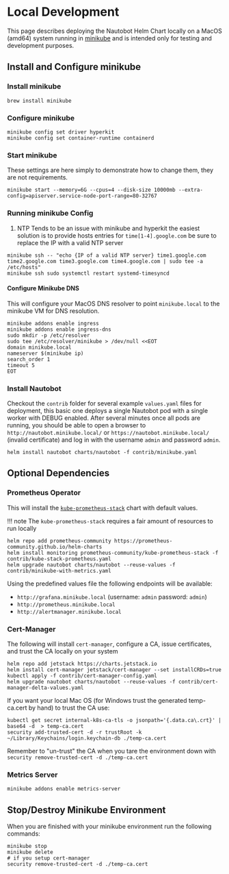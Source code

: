 # Local Development

This page describes deploying the Nautobot Helm Chart locally on a MacOS (amd64) system running in [minikube](https://minikube.sigs.k8s.io/docs/start/) and is intended only for testing and development purposes.

## Install and Configure minikube

### Install minikube

```no-highlight
brew install minikube
```

### Configure minikube

```no-highlight
minikube config set driver hyperkit
minikube config set container-runtime containerd
```

### Start minikube

These settings are here simply to demonstrate how to change them, they are not requirements.

```no-highlight
minikube start --memory=6G --cpus=4 --disk-size 10000mb --extra-config=apiserver.service-node-port-range=80-32767
```

### Running minikube Config

1. NTP Tends to be an issue with minikube and hyperkit the easiest solution is to provide hosts entries for `time[1-4].google.com` be sure to replace the IP with a valid NTP server

```no-highlight
minikube ssh -- "echo {IP of a valid NTP server} time1.google.com time2.google.com time3.google.com time4.google.com | sudo tee -a /etc/hosts"
minikube ssh sudo systemctl restart systemd-timesyncd
```

#### Configure Minikube DNS

This will configure your MacOS DNS resolver to point `minikube.local` to the minikube VM for DNS resolution.

```no-highlight
minikube addons enable ingress
minikube addons enable ingress-dns
sudo mkdir -p /etc/resolver
sudo tee /etc/resolver/minikube > /dev/null <<EOT
domain minikube.local
nameserver $(minikube ip)
search_order 1
timeout 5
EOT
```

### Install Nautobot

Checkout the `contrib` folder for several example `values.yaml` files for deployment, this basic one deploys a single Nautobot pod with a single worker with DEBUG enabled.  After several minutes once all pods are running, you should be able to open a browser to `http://nautobot.minikube.local/` or `https://nautobot.minikube.local/` (invalid certificate) and log in with the username `admin` and password `admin`.

```no-highlight
helm install nautobot charts/nautobot -f contrib/minikube.yaml
```

## Optional Dependencies

### Prometheus Operator

This will install the [`kube-prometheus-stack`](https://github.com/prometheus-community/helm-charts/tree/main/charts/kube-prometheus-stack) chart with default values.

!!! note
    The `kube-prometheus-stack` requires a fair amount of resources to run locally

```no-highlight
helm repo add prometheus-community https://prometheus-community.github.io/helm-charts
helm install monitoring prometheus-community/kube-prometheus-stack -f contrib/kube-stack-prometheus.yaml
helm upgrade nautobot charts/nautobot --reuse-values -f contrib/minikube-with-metrics.yaml
```

Using the predefined values file the following endpoints will be available:

* `http://grafana.minikube.local` (username: `admin` password: `admin`)
* `http://prometheus.minikube.local`
* `http://alertmanager.minikube.local`

### Cert-Manager

The following will install `cert-manager`, configure a CA, issue certificates, and trust the CA locally on your system

```no-highlight
helm repo add jetstack https://charts.jetstack.io
helm install cert-manager jetstack/cert-manager --set installCRDs=true
kubectl apply -f contrib/cert-manager-config.yaml
helm upgrade nautobot charts/nautobot --reuse-values -f contrib/cert-manager-delta-values.yaml
```

If you want your local Mac OS (for Windows trust the generated temp-ca.cert by hand) to trust the CA use:
<!-- spell-checker: disable -->

```no-highlight
kubectl get secret internal-k8s-ca-tls -o jsonpath='{.data.ca\.crt}' | base64 -d  > temp-ca.cert
security add-trusted-cert -d -r trustRoot -k ~/Library/Keychains/login.keychain-db ./temp-ca.cert
```

<!-- spell-checker: enable -->
Remember to "un-trust" the CA when you tare the environment down with `security remove-trusted-cert -d ./temp-ca.cert`

### Metrics Server

```no-highlight
minikube addons enable metrics-server
```

## Stop/Destroy Minikube Environment

When you are finished with your minikube environment run the following commands:

```no-highlight
minikube stop
minikube delete
# if you setup cert-manager
security remove-trusted-cert -d ./temp-ca.cert
```
